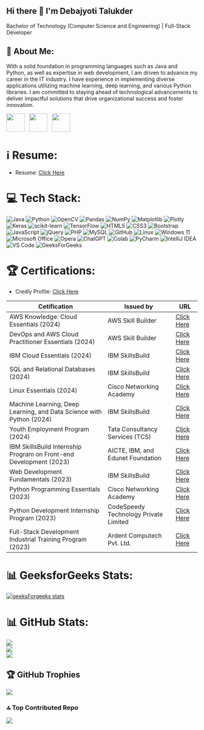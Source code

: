 ## Hi there 👋 I'm Debajyoti Talukder

Bachelor of Technology (Computer Science and Engineering) | Full-Stack Developer

<h2>💫 About Me: </h2>

With a solid foundation in programming languages such as Java and Python, as well as expertise in web development, I am driven to advance my career in the IT industry. I have experience in implementing diverse applications utilizing machine learning, deep learning, and various Python libraries. I am committed to staying ahead of technological advancements to deliver impactful solutions that drive organizational success and foster innovation. 

<p><a href ="https://drive.google.com/drive/u/0/folders/1TsT8oDvqnyDYa5EcAJOKNFi7CnUx2jpi"><img src="https://github.com/user-attachments/assets/ee1ef23e-0331-48ff-b022-601f0eeae554" width="48"></a> &nbsp;
  <a href ="https://www.credly.com/users/debajyoti-talukder"><img src="https://github.com/user-attachments/assets/c3f11c6b-c52c-4e7a-b5d5-dd078f29b7c9" width="48"></a> &nbsp;
  <a href ="https://www.geeksforgeeks.org/user/debajyotitalukder2001/"><img src="https://github.com/user-attachments/assets/6cb0e1e6-860a-458d-a4c3-6c7a7296e8a3" width="48"></a> &nbsp;
</p>

  
<!--
- 📫 How to reach me: <br> 


  [![Gmail](https://img.shields.io/badge/Gmail-D14836?logo=gmail&logoColor=white)](mailto:debojyoti.talukder.2017@gmail.com)
  
  [![LinkedIn](https://img.shields.io/badge/linkedin-%230077B5.svg?logo=linkedin&logoColor=white)](https://in.linkedin.com/in/debajyoti-talukder) -->
  
  
<!--
**DebajyotiTalukder2001/DebajyotiTalukder2001** is a ✨ _special_ ✨ repository because its `README.md` (this file) appears on your GitHub profile.

Here are some ideas to get you started:

- 🔭 I’m currently working on ...
- 🌱 I’m currently learning Full-Stack Development
- 👯 I’m looking to collaborate on ...
- 🤔 I’m looking for help with ...
- 💬 Ask me about ...
- 📫 How to reach me: ...
- 😄 Pronouns: ...
- ⚡ Fun fact: ...
-->


# ℹ️ Resume:

- Resume: [Click Here](https://drive.google.com/drive/u/0/folders/1TsT8oDvqnyDYa5EcAJOKNFi7CnUx2jpi)


# 💻 Tech Stack:
![Java](https://img.shields.io/badge/java-%23ED8B00.svg?style=plastic&logo=openjdk&logoColor=white) ![Python](https://img.shields.io/badge/python-3670A0?style=plastic&logo=python&logoColor=ffdd54) ![OpenCV](https://img.shields.io/badge/opencv-%23white.svg?style=plastic&logo=opencv&logoColor=white)  ![Pandas](https://img.shields.io/badge/pandas-%23150458.svg?style=plastic&logo=pandas&logoColor=white) ![NumPy](https://img.shields.io/badge/numpy-%23013243.svg?style=plastic&logo=numpy&logoColor=white) ![Matplotlib](https://img.shields.io/badge/Matplotlib-%23ffffff.svg?style=plastic&logo=Matplotlib&logoColor=black) ![Plotly](https://img.shields.io/badge/Plotly-%233F4F75.svg?style=plastic&logo=plotly&logoColor=white) ![Keras](https://img.shields.io/badge/Keras-%23D00000.svg?style=plastic&logo=Keras&logoColor=white) ![scikit-learn](https://img.shields.io/badge/scikit--learn-%23F7931E.svg?style=plastic&logo=scikit-learn&logoColor=white) ![TensorFlow](https://img.shields.io/badge/TensorFlow-%23FF6F00.svg?style=plastic&logo=TensorFlow&logoColor=white) ![HTML5](https://img.shields.io/badge/html5-%23E34F26.svg?style=plastic&logo=html5&logoColor=white) ![CSS3](https://img.shields.io/badge/css3-%231572B6.svg?style=plastic&logo=css3&logoColor=white) ![Bootstrap](https://img.shields.io/badge/bootstrap-%238511FA.svg?style=plastic&logo=bootstrap&logoColor=white) ![JavaScript](https://img.shields.io/badge/javascript-%23323330.svg?style=plastic&logo=javascript&logoColor=%23F7DF1E) ![jQuery](https://img.shields.io/badge/jquery-%230769AD.svg?style=plastic&logo=jquery&logoColor=white)  ![PHP](https://img.shields.io/badge/php-%23777BB4.svg?style=plastic&logo=php&logoColor=white) ![MySQL](https://img.shields.io/badge/mysql-4479A1.svg?style=plastic&logo=mysql&logoColor=white) ![GitHub](https://img.shields.io/badge/github-%23121011.svg?style=plastic&logo=github&logoColor=white) ![Linux](https://img.shields.io/badge/Linux-FCC624?style=plastic&logo=linux&logoColor=black)  ![Windows 11](https://img.shields.io/badge/Windows%2011-%230079d5.svg?style=plastic&logo=Windows%2011&logoColor=white) ![Microsoft Office](https://img.shields.io/badge/Microsoft_Office-D83B01?style=plastic&logo=microsoft-office&logoColor=white) ![Opera](https://img.shields.io/badge/Opera-FF1B2D?style=plastic&logo=Opera&logoColor=white) ![ChatGPT](https://img.shields.io/badge/ChatGPT-74aa9c?style=plastic&logo=openai&logoColor=white) ![Colab](https://img.shields.io/badge/Colab-F9AB00?style=plastic&logo=googlecolab&color=525252) ![PyCharm](https://img.shields.io/badge/pycharm-143?style=plastic&logo=pycharm&logoColor=black&color=black&labelColor=green) ![IntelliJ IDEA](https://img.shields.io/badge/IntelliJIDEA-000000.svg?style=plastic&logo=intellij-idea&logoColor=white) ![VS Code](https://img.shields.io/badge/Visual_Studio_Code-0078D4?style=plastic&logo=visual%20studio%20code&logoColor=white) ![GeeksForGeeks](https://img.shields.io/badge/GeeksforGeeks-gray?style=plastic&logo=geeksforgeeks&logoColor=35914c)



# 🏆 Certifications:

- Credly Profile: [Click Here](https://www.credly.com/users/debajyoti-talukder)

| Cetification | Issued by | URL |
| ---- | ----- | ------ |
| AWS Knowledge: Cloud Essentials (2024) | AWS Skill Builder | [Click Here](https://www.credly.com/badges/28fdf291-4923-45ef-b424-63fdf67f73b1)|
| DevOps and AWS Cloud Practitioner Essentials (2024) | AWS Skill Builder | [Click Here](https://drive.google.com/file/d/1D4lbhuqmh9I0elzIrcR_MndCRgLZKEsI/view)|
| IBM Cloud Essentials (2024) | IBM SkillsBuild | [Click Here](https://drive.google.com/file/d/1u03MFBiIk1IOtPrAxO_5h-XHv1fExkDl/view)|
| SQL and Relational Databases (2024) | IBM SkillsBuild | [Click Here](https://drive.google.com/file/d/1Hon-gl1qxjcDNr5qF_OkYRBMBJjtFVFP/view)|
| Linux Essentials (2024) | Cisco Networking Academy | [Click Here](https://drive.google.com/file/d/1ItPgystregfzsUpaED9YFo3ZxYeoDnxg/view)|
| Machine Learning, Deep Learning, and Data Science with Python (2024) | IBM SkillsBuild | [Click Here](https://drive.google.com/file/d/1VKFAab2W0zcvhzRZjHYoizn49M7Xgklx/view)|
| Youth Employment Program (2024) | Tata Consultancy Services (TCS) | [Click Here](https://drive.google.com/file/d/12sFU9uk_YV7UfHkVYxxRQSf9EVh4R5yQ/view)|
| IBM SkillsBuild Internship Program on Front-end Development (2023) | AICTE, IBM, and Edunet Foundation | [Click Here](https://drive.google.com/file/d/1pSHmNNpNjvlsmrL-wdh4d6Vs6mCNXn2x/view)|
| Web Development Fundamentals (2023) | IBM SkillsBuild | [Click Here](https://drive.google.com/file/d/1O1d9EYnko6cXFbmSNYLc5qt6SFYVSlXU/view)|
| Python Programming Essentials (2023) | Cisco Networking Academy | [Click Here](https://drive.google.com/file/d/11gsbpxvI3-0JHN6aWdo6e_9GhRBeW0bX/view)|
| Python Development Internship Program (2023) | CodeSpeedy Technology Private Limited | [Click Here](https://drive.google.com/file/d/15zNr4Xp3BBuBBxjOtNuz37Jq5eBNd8XU/view)|
| Full-Stack Development Industrial Training Program (2023) | Ardent Computech Pvt. Ltd. | [Click Here](https://drive.google.com/file/d/1jiUM_Z4vBDwCVHFU3Aul21CaaatiCZJY/view)|


# 📊 GeeksforGeeks Stats: 
[![geeksForgeeks stats](https://geeks-for-geeks-stats-api.vercel.app/?userName=debajyotitalukder2001)](https://www.geeksforgeeks.org/user/debajyotitalukder2001/)


# 📊 GitHub Stats:
![](https://github-readme-stats.vercel.app/api?username=DebajyotiTalukder2001&theme=dark&hide_border=false&include_all_commits=false&count_private=false)<br/>
![](https://github-readme-streak-stats.herokuapp.com/?user=DebajyotiTalukder2001&theme=dark&hide_border=false)<br/>
![](https://github-readme-stats.vercel.app/api/top-langs/?username=DebajyotiTalukder2001&theme=dark&hide_border=false&include_all_commits=false&count_private=false&layout=compact)

## 🏆 GitHub Trophies
![](https://github-profile-trophy.vercel.app/?username=DebajyotiTalukder2001&theme=radical&no-frame=false&no-bg=false&margin-w=4)

### 🔝 Top Contributed Repo
![](https://github-contributor-stats.vercel.app/api?username=DebajyotiTalukder2001&limit=10&theme=dark&combine_all_yearly_contributions=true)

<!-- Proudly created with GPRM ( https://gprm.itsvg.in ) -->
